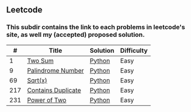 ## Leetcode

### This subdir contains the link to each problems in leetcode's site, as well my (accepted) proposed solution.

| # | Title | Solution | Difficulty |
|---| ----- | -------- | ---------- |
|1|[Two Sum](https://leetcode.com/problems/two-sum/) |[Python](./solutions/problem_1.py) | Easy|
|9|[Palindrome Number](https://leetcode.com/problems/palindrome-number/) |[Python](./solutions/problem_9.py) | Easy|
|69|[Sqrt(x)](https://leetcode.com/problems/sqrtx/) |[Python](./solutions/problem_69.py) | Easy|
|217|[Contains Duplicate](https://leetcode.com/problems/contains-duplicate/) |[Python](./solutions/problem_217.py) | Easy|
|231|[Power of Two](https://leetcode.com/problems/power-of-two/) |[Python](./solutions/problem_231.py) | Easy|
